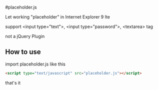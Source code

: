 #placeholder.js

Let working "placeholder" in Internet Explorer 9 lte

support &lt;input type="text"&gt;, &lt;input type="password"&gt;, &lt;textarea&gt; tag

not a jQuery Plugin


## How to use

import placeholder.js like this
```html
<script type="text/javascript" src="placeholder.js"></script>
```

that's it